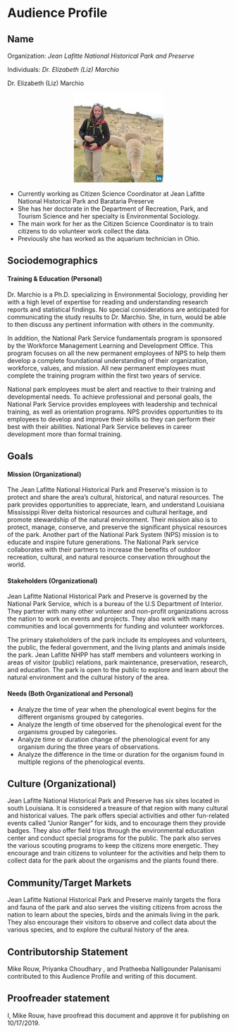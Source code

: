 # Audience Profile

## Name
Organization: _Jean Lafitte National Historical Park and Preserve_

Individuals: _Dr. Elizabeth (Liz) Marchio_

Dr. Elizabeth (Liz) Marchio  

<p align="center">
  <img src="https://github.com/priya0318/PartsPerMillion/blob/master/Audience%20Profile/Liz.jpg">
</p>

- Currently working as Citizen Science Coordinator at Jean Lafitte National Historical Park and Barataria Preserve
- She has her doctorate in the Department of Recreation, Park, and Tourism Science and her specialty is Environmental Sociology.
- The main work for her as the Citizen Science Coordinator is to train citizens to do volunteer work collect the data.
- Previously she has worked as the aquarium technician in Ohio.

## Sociodemographics 

#### Training & Education (Personal)

Dr. Marchio is a Ph.D. specializing in Environmental Sociology, providing her with a high level of expertise for reading and understanding research reports and statistical findings.  No special considerations are anticipated for communicating the study results to Dr. Marchio.  She, in turn, would be able to then discuss any pertinent information with others in the community.

In addition, the National Park Service fundamentals program is sponsored by the Workforce Management Learning and Development Office. This program focuses on all the new permanent employees of NPS to help them develop a complete foundational understanding of their organization, workforce, values, and mission. All new permanent employees must complete the training program within the first two years of service.

National park employees must be alert and reactive to their training and developmental needs. To achieve professional and personal goals, the National Park Service provides employees with leadership and technical training, as well as orientation programs. NPS provides opportunities to its employees to develop and improve their skills so they can perform their best with their abilities. National Park Service believes in career development more than formal training. 

## Goals 

#### Mission (Organizational)

The Jean Lafitte National Historical Park and Preserve's mission is to protect and share the area’s cultural, historical, and natural resources. The park provides opportunities to appreciate, learn, and understand Louisiana Mississippi River delta historical resources and cultural heritage, and promote stewardship of the natural environment. Their mission also is to protect, manage, conserve, and preserve the significant physical resources of the park. Another part of the National Park System (NPS) mission is to educate and inspire future generations. The National Park service collaborates with their partners to increase the benefits of outdoor recreation, cultural, and natural resource conservation throughout the world.

#### Stakeholders (Organizational)

Jean Lafitte National Historical Park and Preserve is governed by the National Park Service, which is a bureau of the U.S Department of Interior.  They partner with many other volunteer and non-profit organizations across the nation to work on events and projects. They also work with many communities and local governments for funding and volunteer workforces.

The primary stakeholders of the park include its employees and volunteers, the public, the federal government, and the living plants and animals inside the park.  Jean Lafitte NHPP has staff members and volunteers working in areas of visitor (public) relations, park maintenance, preservation, research, and education.  The park is open to the public to explore and learn about the natural environment and the cultural history of the area.

#### Needs (Both Organizational and Personal)

* Analyze the time of year when the phenological event begins for the different organisms grouped by categories.
* Analyze the length of time observed for the phenological event for the organisms grouped by categories.
* Analyze time or duration change of the phenological event for any organism during the three years of observations.
* Analyze the difference in the time or duration for the organism found in multiple regions of the phenological events.

## Culture (Organizational)

Jean Lafitte National Historical Park and Preserve has six sites located in south Louisiana.  It is considered a treasure of that region with many cultural and historical values. The park offers special activities and other fun-related events called “Junior Ranger” for kids, and to encourage them they provide badges. They also offer field trips through the environmental education center and conduct special programs for the public. The park also serves the various scouting programs to keep the citizens more energetic. They encourage and train citizens to volunteer for the activities and help them to collect data for the park about the organisms and the plants found there.

## Community/Target Markets

Jean Lafitte National Historical Park and Preserve mainly targets the flora and fauna of the park and also serves the visiting citizens from across the nation to learn about the species, birds and the animals living in the park. They also encourage their visitors to observe and collect data about the various species, and to explore the cultural history of the area.

## Contributorship Statement

Mike Rouw, Priyanka Choudhary , and Pratheeba Nalligounder Palanisami contributed to this Audience Profile and writing of this document.

## Proofreader statement

I, Mike Rouw, have proofread this document and approve it for publishing on 10/17/2019.
